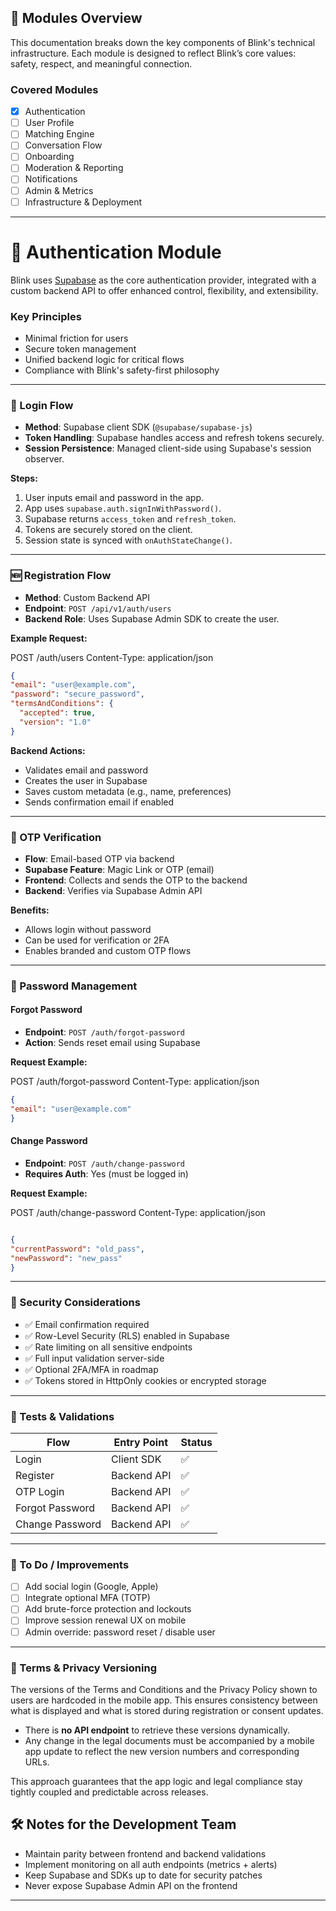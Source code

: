 ## 🧩 Modules Overview

This documentation breaks down the key components of Blink's technical infrastructure. Each module is designed to reflect Blink’s core values: safety, respect, and meaningful connection.

### Covered Modules

- [x] Authentication
- [ ] User Profile
- [ ] Matching Engine
- [ ] Conversation Flow
- [ ] Onboarding
- [ ] Moderation & Reporting
- [ ] Notifications
- [ ] Admin & Metrics
- [ ] Infrastructure & Deployment

---

# 🔐 Authentication Module

Blink uses [Supabase](https://supabase.com/) as the core authentication provider, integrated with a custom backend API to offer enhanced control, flexibility, and extensibility.

### Key Principles

- Minimal friction for users  
- Secure token management  
- Unified backend logic for critical flows  
- Compliance with Blink's safety-first philosophy

---

### 🔄 Login Flow

- **Method**: Supabase client SDK (`@supabase/supabase-js`)
- **Token Handling**: Supabase handles access and refresh tokens securely.
- **Session Persistence**: Managed client-side using Supabase's session observer.

**Steps:**

1. User inputs email and password in the app.  
2. App uses `supabase.auth.signInWithPassword()`.  
3. Supabase returns `access_token` and `refresh_token`.  
4. Tokens are securely stored on the client.  
5. Session state is synced with `onAuthStateChange()`.  

---

### 🆕 Registration Flow

- **Method**: Custom Backend API
- **Endpoint**: `POST /api/v1/auth/users`
- **Backend Role**: Uses Supabase Admin SDK to create the user.

**Example Request:**

POST /auth/users
Content-Type: application/json
```json
{
"email": "user@example.com",
"password": "secure_password",
"termsAndConditions": {
  "accepted": true,
  "version": "1.0"
}
```

**Backend Actions:**

- Validates email and password  
- Creates the user in Supabase  
- Saves custom metadata (e.g., name, preferences)  
- Sends confirmation email if enabled  

---

### 🔢 OTP Verification

- **Flow**: Email-based OTP via backend  
- **Supabase Feature**: Magic Link or OTP (email)  
- **Frontend**: Collects and sends the OTP to the backend  
- **Backend**: Verifies via Supabase Admin API  

**Benefits:**

- Allows login without password  
- Can be used for verification or 2FA  
- Enables branded and custom OTP flows  

---

### 🔁 Password Management

#### Forgot Password

- **Endpoint**: `POST /auth/forgot-password`
- **Action**: Sends reset email using Supabase

**Request Example:**

POST /auth/forgot-password
Content-Type: application/json
```json
{
"email": "user@example.com"
}
```

#### Change Password

- **Endpoint**: `POST /auth/change-password`
- **Requires Auth**: Yes (must be logged in)

**Request Example:**

POST /auth/change-password
Content-Type: application/json
```json

{
"currentPassword": "old_pass",
"newPassword": "new_pass"
}
```

---

### 🔐 Security Considerations

- ✅ Email confirmation required  
- ✅ Row-Level Security (RLS) enabled in Supabase  
- ✅ Rate limiting on all sensitive endpoints  
- ✅ Full input validation server-side  
- ✅ Optional 2FA/MFA in roadmap  
- ✅ Tokens stored in HttpOnly cookies or encrypted storage  

---

### 🧪 Tests & Validations

| Flow              | Entry Point       | Status |
|------------------|-------------------|--------|
| Login             | Client SDK        | ✅     |
| Register          | Backend API       | ✅     |
| OTP Login         | Backend API       | ✅     |
| Forgot Password   | Backend API       | ✅     |
| Change Password   | Backend API       | ✅     |

---

### 📌 To Do / Improvements

- [ ] Add social login (Google, Apple)  
- [ ] Integrate optional MFA (TOTP)  
- [ ] Add brute-force protection and lockouts  
- [ ] Improve session renewal UX on mobile  
- [ ] Admin override: password reset / disable user  

---
### 📄 Terms & Privacy Versioning

The versions of the Terms and Conditions and the Privacy Policy shown to users are hardcoded in the mobile app. This ensures consistency between what is displayed and what is stored during registration or consent updates.

- There is **no API endpoint** to retrieve these versions dynamically.
- Any change in the legal documents must be accompanied by a mobile app update to reflect the new version numbers and corresponding URLs.


This approach guarantees that the app logic and legal compliance stay tightly coupled and predictable across releases.

## 🛠 Notes for the Development Team

- Maintain parity between frontend and backend validations  
- Implement monitoring on all auth endpoints (metrics + alerts)  
- Keep Supabase and SDKs up to date for security patches  
- Never expose Supabase Admin API on the frontend  

---
